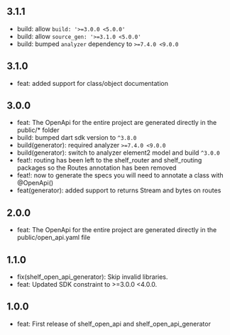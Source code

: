 ## 3.1.1
- build: allow `build: '>=3.0.0 <5.0.0'`
- build: allow `source_gen: '>=3.1.0 <5.0.0'`
- build: bumped `analyzer` dependency to `>=7.4.0 <9.0.0`

## 3.1.0
- feat: added support for class/object documentation

## 3.0.0
- feat: The OpenApi for the entire project are generated directly in the public/* folder
- build: bumped dart sdk version to `^3.8.0`
- build(generator): required analyzer `>=7.4.0 <9.0.0`
- build(generator): switch to analyzer element2 model and build `^3.0.0`
- feat!: routing has been left to the shelf_router and shelf_routing packages so the Routes annotation has been removed
- feat!: now to generate the specs you will need to annotate a class with @OpenApi()
- feat(generator): added support to returns Stream and bytes on routes

## 2.0.0
- feat: The OpenApi for the entire project are generated directly in the public/open_api.yaml file

## 1.1.0
- fix(shelf_open_api_generator): Skip invalid libraries.
- feat: Updated SDK constraint to >=3.0.0 <4.0.0.

## 1.0.0
- feat: First release of shelf_open_api and shelf_open_api_generator

